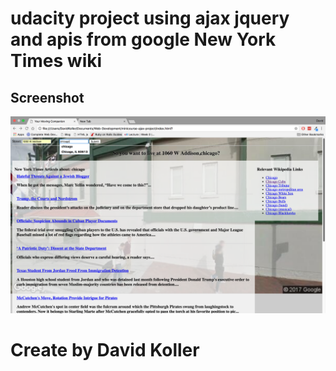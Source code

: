udacity project using ajax jquery and apis from google New York Times wiki
==============================================================================


## Screenshot
[![IMAGE ALT TEXT HERE](https://github.com/kolldavi/Web-Development/blob/master/minicourse-ajax-project/minicourse-ajax-project-ScreenShot.png?raw=true)](http://www.dkoller.com/Web-Development/minicourse-ajax-project/index.html)


Create by David Koller
=======================
